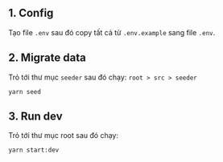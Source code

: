 ## 1. Config
Tạo file `.env` sau đó copy tất cả từ `.env.example` sang file `.env`.

## 2. Migrate data
Trỏ tới thư mục `seeder` sau đó chạy:
`root > src > seeder`
``` migrate data
yarn seed
```

## 3. Run dev
Trỏ tới thư mục root sau đó chạy:
``` run dev
yarn start:dev
```
